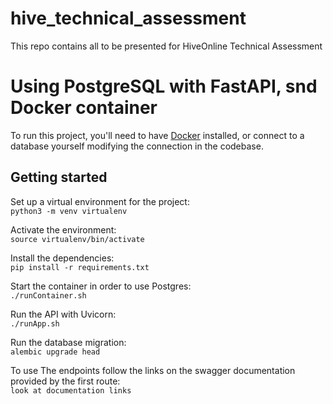 # hive_technical_assessment
This repo contains all to be presented for HiveOnline Technical Assessment
# Using PostgreSQL with FastAPI, snd Docker container

To run this project, you'll need to have [Docker](https://docs.docker.com/get-docker/) installed, or connect to a database yourself modifying the connection in the codebase.

## Getting started

Set up a virtual environment for the project:  
`python3 -m venv virtualenv`

Activate the environment:  
`source virtualenv/bin/activate`

Install the dependencies:  
`pip install -r requirements.txt`

Start the container in order to use Postgres:  
`./runContainer.sh`

Run the API with Uvicorn:  
`./runApp.sh`

Run the database migration:  
`alembic upgrade head`

To use The endpoints follow the links on the swagger documentation provided by the first route:  
`look at documentation links`


